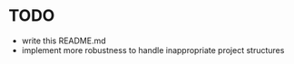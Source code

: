 # TODO

* write this README.md
* implement more robustness to handle inappropriate project structures 